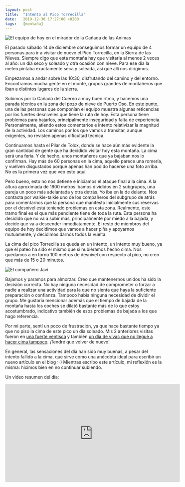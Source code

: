 ```yaml
---
layout: post
title:  "Intento al Pico Torrecilla"
date:   2019-12-30 17:27:00 +0200
tags:	[montaña]
---
```


![El equipo de hoy en el mirador de la Cañada de las Animas][equipo]

El pasado sábado 14 de diciembre conseguimos formar un equipo de 4 personas
para ir a visitar de nuevo el Pico Torrecilla, en la Sierra de las Nieves.
Siempre digo que esta montaña hay que visitarla al menos 2 veces al año: un día
seco y soleado y otra ocasión con nieve. Para ese día la meteo pintaba
exactamente seca y soleada, así que allí nos dirigimos.

Empezamos a andar sobre las 10:30, disfrutando del camino y del entorno.
Encontramos mucha gente en el monte, grupos grandes de montañeros que iban a
distintos lugares de la sierra.

<!--more-->

Subimos por la Cañada del Cuerno a muy buen ritmo, y hacemos una parada técnica
en la zona del pozo de nieve de Puerto Oso. En este punto, una de las personas
que componían el equipo muestra algunas reticencias por los fuertes desniveles
que tiene la ruta de hoy. Esta persona tiene problemas para bajarlos,
principalmente inseguridad y falta de experiencia. Personalmente, atiendo estos
comentarios e intento relativizar la magnitud de la actividad. Los caminos
por los que vamos a transitar, aunque exigentes, no revisten apenas dificultad
técnica.

Continuamos hasta el Pilar de Tolox, donde se hace aún más evidente la gran
cantidad de gente que ha decidido visitar hoy esta montaña. La cima será una
feria. Y de hecho, unos montañeros que ya bajaban nos lo confirman. Hay más de
60 personas en la cima, aquello parece una romería, y vuelven disgustados
porque apenas han podido hacerse una foto arriba. No es la primera vez que veo
esto aquí.

Pero bueno, esto no nos detiene e iniciamos el ataque final a la cima. A la
altura aproximada de 1800 metros íbamos divididos en 2 subgrupos, una pareja
un poco más adelantada y otra detrás. Yo iba en la de delante. Nos contacta por
walkie-talkie uno de los compañeros del subgrupo de atrás para comentarnos que
la persona que manifestó inicialmente sus reservas por el desnivel está
teniendo problemas en esta zona. Realmente, este tramo final es el que más
pendiente tiene de toda la ruta. Esta persona ha decidido que no va a subir
más, principalmente por miedo a la bajada, y decide que va a descender
inmediatamente. El resto de miembros del equipo de hoy decidimos que vamos a
hacer piña y apoyarnos mutuamente, y decidimos darnos todos la vuelta.

La cima del pico Torrecilla se queda en un intento, un intento muy bueno, ya
que el pateo ha sido el mismo que si hubiéramos hecho cima. Nos quedamos a en
torno 100 metros de desnivel con respecto al pico, no creo que más de 15 o 20
minutos.

![El compañero Javi][javi]

Bajamos y paramos para almorzar. Creo que mantenernos unidos ha sido la
decisión correcta. No hay ninguna necesidad de comprometer o forzar a nadie a
realizar una actividad para la que no sienta que haya la suficiente preparación
o confianza. Tampoco había ninguna necesidad de dividir el grupo. Me gustaría
mencionar además que el tiempo de bajada de la montaña hasta los coches se
dilató bastante más de lo que estoy acostumbrado, indicativo también de esos
problemas de bajada a los que hago referencia.

Por mi parte, sentí un poco de frustración, ya que hace bastante tiempo ya que
no piso la cima de este pico un día soleado. Mis 2 anteriores visitas fueron
en [una fuerte ventisca][ventisca] y también [un día de vivac que no llegué
a hacer cima tampoco][vivac]. ¡Tendré que volver de nuevo!

En general, las sensaciones del día han sido muy buenas, a pesar del intento
fallido a la cima, que sirve como una anécdota ideal para escribir un nuevo
artículo en el blog :-) Mientras escribo este artículo, mi reflexión es la
misma: hicimos bien en no continuar subiendo.

Un video resumen del día:

<center>
<iframe width="560" height="315"
	src="https://www.youtube-nocookie.com/embed/ht848-w5738"
	frameborder="0"
	allow="accelerometer; autoplay; encrypted-media; gyroscope; picture-in-picture"
	allowfullscreen>
</iframe>
</center>
<br/>

[ventisca]:	{{site.url}}/2019/04/07/la-ultima-ventisca.html
[vivac]:	{{site.url}}/2018/11/12/acampada-sierra-nieves.html
[javi]:		{{site.url}}/assets/20191230-javi.png
[equipo]:	{{site.url}}/assets/20191230-mirador-sierra-nieves-intento-torrecilla.png

